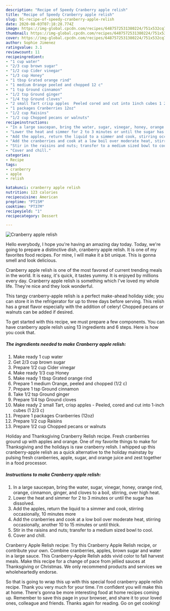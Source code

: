 ```yaml
---
description: "Recipe of Speedy Cranberry apple relish"
title: "Recipe of Speedy Cranberry apple relish"
slug: 91-recipe-of-speedy-cranberry-apple-relish
date: 2020-08-03T07:18:28.774Z
image: https://img-global.cpcdn.com/recipes/6487572531380224/751x532cq70/cranberry-apple-relish-recipe-main-photo.jpg
thumbnail: https://img-global.cpcdn.com/recipes/6487572531380224/751x532cq70/cranberry-apple-relish-recipe-main-photo.jpg
cover: https://img-global.cpcdn.com/recipes/6487572531380224/751x532cq70/cranberry-apple-relish-recipe-main-photo.jpg
author: Sophie Jimenez
ratingvalue: 3.1
reviewcount: 11
recipeingredient:
- "1 cup water"
- "2/3 cup brown sugar"
- "1/2 cup Cider vinegar"
- "1/3 cup Honey"
- "1 tbsp Grated orange rind"
- "1 medium Orange peeled and chopped 12 c"
- "1 tsp Ground cinnamon"
- "1/2 tsp Ground ginger"
- "1/4 tsp Ground cloves"
- "2 small Tart crisp apples  Peeled cored and cut into 1inch cubes 1 23 c"
- "1 packages Cranberries 12oz"
- "1/2 cup Raisins"
- "1/2 cup Chopped pecans or walnuts"
recipeinstructions:
- "In a large saucepan, bring the water, sugar, vinegar, honey, orange rind, orange, cinnamon, ginger, and cloves to a boil, stirring, over high heat."
- "Lower the heat and simmer for 2 to 3 minutes or until the sugar has dissolved."
- "Add the apples, return the liquid to a simmer and cook, stirring occasionally, 10 minutes more"
- "Add the cranberries and cook at a low boil over moderate heat, stirring occasionally, another 10 to 15 minutes or until thick."
- "Stir in the raisins and nuts; transfer to a medium sized bowl to cool."
- "Cover and chill."
categories:
- Recipe
tags:
- cranberry
- apple
- relish

katakunci: cranberry apple relish 
nutrition: 123 calories
recipecuisine: American
preptime: "PT15M"
cooktime: "PT37M"
recipeyield: "1"
recipecategory: Dessert

---
```



![Cranberry apple relish](https://img-global.cpcdn.com/recipes/6487572531380224/751x532cq70/cranberry-apple-relish-recipe-main-photo.jpg)

Hello everybody, I hope you're having an amazing day today. Today, we're going to prepare a distinctive dish, cranberry apple relish. It is one of my favorites food recipes. For mine, I will make it a bit unique. This is gonna smell and look delicious.

Cranberry apple relish is one of the most favored of current trending meals in the world. It is easy, it's quick, it tastes yummy. It is enjoyed by millions every day. Cranberry apple relish is something which I've loved my whole life. They're nice and they look wonderful.

This tangy cranberry-apple relish is a perfect make-ahead holiday side; you can store it in the refrigerator for up to three days before serving. This relish has a great flavor especially with the addition of celery! Chopped pecans or walnuts can be added if desired.


To get started with this recipe, we must prepare a few components. You can have cranberry apple relish using 13 ingredients and 6 steps. Here is how you cook that.

##### The ingredients needed to make Cranberry apple relish:

1. Make ready 1 cup water
1. Get 2/3 cup brown sugar
1. Prepare 1/2 cup Cider vinegar
1. Make ready 1/3 cup Honey
1. Make ready 1 tbsp Grated orange rind
1. Prepare 1 medium Orange, peeled and chopped (1/2 c)
1. Prepare 1 tsp Ground cinnamon
1. Take 1/2 tsp Ground ginger
1. Prepare 1/4 tsp Ground cloves
1. Make ready 2 small Tart, crisp apples - Peeled, cored and cut into 1-inch cubes (1 2/3 c)
1. Prepare 1 packages Cranberries (12oz)
1. Prepare 1/2 cup Raisins
1. Prepare 1/2 cup Chopped pecans or walnuts


Holiday and Thanksgiving Cranberry Relish recipe. Fresh cranberries ground up with apples and orange. One of my favorite things to make for Thanksgiving and the holidays is raw cranberry relish. I whipped up this cranberry-apple relish as a quick alternative to the holiday mainstay by pulsing fresh cranberries, apple, sugar, and orange juice and zest together in a food processor. 

##### Instructions to make Cranberry apple relish:

1. In a large saucepan, bring the water, sugar, vinegar, honey, orange rind, orange, cinnamon, ginger, and cloves to a boil, stirring, over high heat.
1. Lower the heat and simmer for 2 to 3 minutes or until the sugar has dissolved.
1. Add the apples, return the liquid to a simmer and cook, stirring occasionally, 10 minutes more
1. Add the cranberries and cook at a low boil over moderate heat, stirring occasionally, another 10 to 15 minutes or until thick.
1. Stir in the raisins and nuts; transfer to a medium sized bowl to cool.
1. Cover and chill.


Cranberry Apple Relish recipe: Try this Cranberry Apple Relish recipe, or contribute your own. Combine cranberries, apples, brown sugar and water in a large sauce. This Cranberry-Apple Relish adds vivid color to fall harvest meals. Make this recipe for a change of pace from jellied sauces at Thanksgiving or Christmas. We only recommend products and services we wholeheartedly endorse. 

So that is going to wrap this up with this special food cranberry apple relish recipe. Thank you very much for your time. I'm confident you will make this at home. There's gonna be more interesting food at home recipes coming up. Remember to save this page in your browser, and share it to your loved ones, colleague and friends. Thanks again for reading. Go on get cooking!
